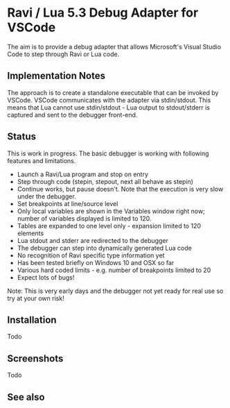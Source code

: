 Ravi / Lua 5.3 Debug Adapter for VSCode
=======================================

The aim is to provide a debug adapter that allows Microsoft's Visual Studio Code to step through Ravi or 
Lua code. 

Implementation Notes
--------------------
The approach is to create a standalone executable that can be invoked by VSCode. VSCode communicates 
with the adapter via stdin/stdout. This means that Lua cannot use stdin/stdout - Lua output to 
stdout/stderr is captured and sent to the debugger front-end.

Status
------
This is work in progress. The basic debugger is working with following features and limitations.

* Launch a Ravi/Lua program and stop on entry
* Step through code (stepin, stepout, next all behave as stepin)
* Continue works, but pause doesn't. Note that the execution is very slow under the debugger.
* Set breakpoints at line/source level
* Only local variables are shown in the Variables window right now; number of variables displayed is limited to 120.
* Tables are expanded to one level only - expansion limited to 120 elements
* Lua stdout and stderr are redirected to the debugger
* The debugger can step into dynamically generated Lua code
* No recognition of Ravi specific type information yet
* Has been tested briefly on Windows 10 and OSX so far
* Various hard coded limits - e.g. number of breakpoints limited to 20
* Expect lots of bugs!

Note: This is very early days and the debugger not yet ready for real use so try at your own risk!

Installation
------------
Todo

Screenshots
-----------
Todo

See also
--------
